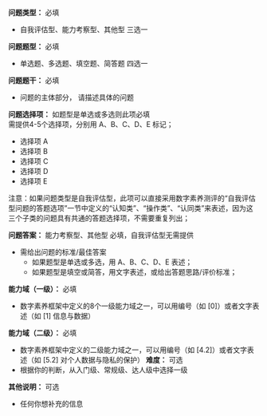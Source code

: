**问题类型：** 必填<br>
  - 自我评估型、能力考察型、其他型      三选一 <br>
   
**问题题型：**  必填 <br> 
  - 单选题、多选题、填空题、简答题   四选一 <br>
  
**问题题干：** 必填<br> 
  - 问题的主体部分， 请描述具体的问题

**问题选择项：** 如题型是单选或多选则此项必填 <br> 
 需提供4-5个选择项，分别用 A、B、C、D、E 标记；
  - 选择项 A
  - 选择项 B
  - 选择项 C
  - 选择项 D
  - 选择项 E

注意：如果问题类型是自我评估型，此项可以直接采用数字素养测评的“自我评估型问题的答题选项”一节中定义的“认知类”、“操作类”、“认同类”来表述，因为这三个子类的问题具有共通的答题选择项，不需要重复列出；

**问题答案：** 能力考察型、其他型 必填，自我评估型无需提供 <br> 
  - 需给出问题的标准/最佳答案 
    - 如果题型是单选或多选，用 A、B、C、D、E 表述；
    - 如果题型是填空或简答，用文字表述，或给出答题思路/评价标准；
    
**能力域（一级）：** 必填 <br>
  - 数字素养框架中定义的8个一级能力域之一，可以用编号（如 [0]）或者文字表述（如 [1] 信息与数据）
  
**能力域（二级）：** 必填 <br>
  - 数字素养框架中定义的二级能力域之一，可以用编号（如 [4.2]）或者文字表述（如 [5.2] 对个人数据与隐私的保护）
**难度：** 可选<br>
  - 根据你的判断，从入门级、常规级、达人级中选择一级 
  
**其他说明：** 可选<br>
  - 任何你想补充的信息
  
